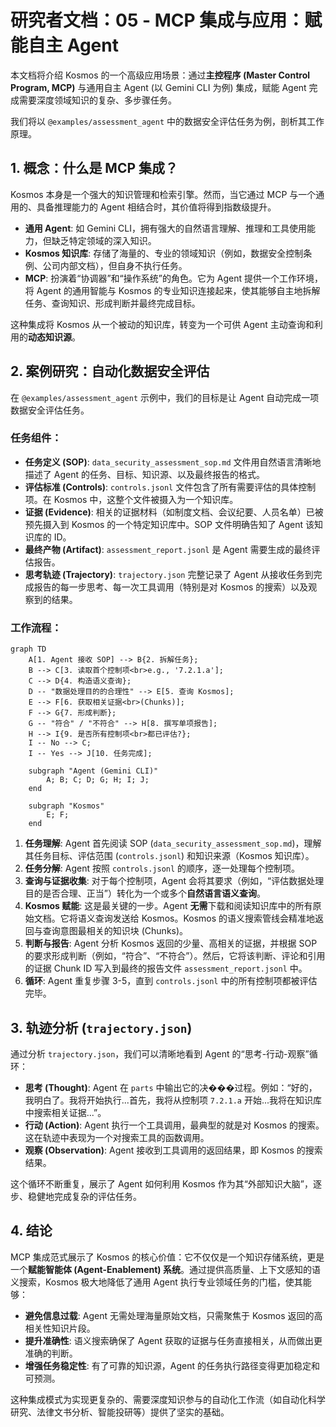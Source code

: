 # 研究者文档：05 - MCP 集成与应用：赋能自主 Agent

本文档将介绍 Kosmos 的一个高级应用场景：通过**主控程序 (Master Control Program, MCP)** 与通用自主 Agent (以 Gemini CLI 为例) 集成，赋能 Agent 完成需要深度领域知识的复杂、多步骤任务。

我们将以 `@examples/assessment_agent` 中的数据安全评估任务为例，剖析其工作原理。

## 1. 概念：什么是 MCP 集成？

Kosmos 本身是一个强大的知识管理和检索引擎。然而，当它通过 MCP 与一个通用的、具备推理能力的 Agent 相结合时，其价值将得到指数级提升。

-   **通用 Agent**: 如 Gemini CLI，拥有强大的自然语言理解、推理和工具使用能力，但缺乏特定领域的深入知识。
-   **Kosmos 知识库**: 存储了海量的、专业的领域知识（例如，数据安全控制条例、公司内部文档），但自身不执行任务。
-   **MCP**: 扮演着“协调器”和“操作系统”的角色。它为 Agent 提供一个工作环境，将 Agent 的通用智能与 Kosmos 的专业知识连接起来，使其能够自主地拆解任务、查询知识、形成判断并最终完成目标。

这种集成将 Kosmos 从一个被动的知识库，转变为一个可供 Agent 主动查询和利用的**动态知识源**。

## 2. 案例研究：自动化数据安全评估

在 `@examples/assessment_agent` 示例中，我们的目标是让 Agent 自动完成一项数据安全评估任务。

### 任务组件：

-   **任务定义 (SOP)**: `data_security_assessment_sop.md` 文件用自然语言清晰地描述了 Agent 的任务、目标、知识源、以及最终报告的格式。
-   **评估标准 (Controls)**: `controls.jsonl` 文件包含了所有需要评估的具体控制项。在 Kosmos 中，这整个文件被摄入为一个知识库。
-   **证据 (Evidence)**: 相关的证据材料（如制度文档、会议纪要、人员名单）已被预先摄入到 Kosmos 的一个特定知识库中。SOP 文件明确告知了 Agent 该知识库的 ID。
-   **最终产物 (Artifact)**: `assessment_report.jsonl` 是 Agent 需要生成的最终评估报告。
-   **思考轨迹 (Trajectory)**: `trajectory.json` 完整记录了 Agent 从接收任务到完成报告的每一步思考、每一次工具调用（特别是对 Kosmos 的搜索）以及观察到的结果。

### 工作流程：

```mermaid
graph TD
    A[1. Agent 接收 SOP] --> B{2. 拆解任务};
    B --> C[3. 读取首个控制项<br>e.g., '7.2.1.a'];
    C --> D{4. 构造语义查询};
    D -- "数据处理目的的合理性" --> E[5. 查询 Kosmos];
    E --> F[6. 获取相关证据<br>(Chunks)];
    F --> G{7. 形成判断};
    G -- "符合" / "不符合" --> H[8. 撰写单项报告];
    H --> I{9. 是否所有控制项<br>都已评估?};
    I -- No --> C;
    I -- Yes --> J[10. 任务完成];

    subgraph "Agent (Gemini CLI)"
        A; B; C; D; G; H; I; J;
    end

    subgraph "Kosmos"
        E; F;
    end
```

1.  **任务理解**: Agent 首先阅读 SOP (`data_security_assessment_sop.md`)，理解其任务目标、评估范围 (`controls.jsonl`) 和知识来源（Kosmos 知识库）。
2.  **任务分解**: Agent 按照 `controls.jsonl` 的顺序，逐一处理每个控制项。
3.  **查询与证据收集**: 对于每个控制项，Agent 会将其要求（例如，“评估数据处理目的是否合理、正当”）转化为一个或多个**自然语言语义查询**。
4.  **Kosmos 赋能**: 这是最关键的一步。Agent **无需**下载和阅读知识库中的所有原始文档。它将语义查询发送给 Kosmos。Kosmos 的语义搜索管线会精准地返回与查询意图最相关的知识块 (Chunks)。
5.  **判断与报告**: Agent 分析 Kosmos 返回的少量、高相关的证据，并根据 SOP 的要求形成判断（例如，“符合”、“不符合”）。然后，它将该判断、评论和引用的证据 Chunk ID 写入到最终的报告文件 `assessment_report.jsonl` 中。
6.  **循环**: Agent 重复步骤 3-5，直到 `controls.jsonl` 中的所有控制项都被评估完毕。

## 3. 轨迹分析 (`trajectory.json`)

通过分析 `trajectory.json`，我们可以清晰地看到 Agent 的“思考-行动-观察”循环：

-   **思考 (Thought)**: Agent 在 `parts` 中输出它的决���过程。例如：“好的，我明白了。我将开始执行...首先，我将从控制项 `7.2.1.a` 开始...我将在知识库中搜索相关证据...”。
-   **行动 (Action)**: Agent 执行一个工具调用，最典型的就是对 Kosmos 的搜索。这在轨迹中表现为一个对搜索工具的函数调用。
-   **观察 (Observation)**: Agent 接收到工具调用的返回结果，即 Kosmos 的搜索结果。

这个循环不断重复，展示了 Agent 如何利用 Kosmos 作为其“外部知识大脑”，逐步、稳健地完成复杂的评估任务。

## 4. 结论

MCP 集成范式展示了 Kosmos 的核心价值：它不仅仅是一个知识存储系统，更是一个**赋能智能体 (Agent-Enablement) 系统**。通过提供高质量、上下文感知的语义搜索，Kosmos 极大地降低了通用 Agent 执行专业领域任务的门槛，使其能够：

-   **避免信息过载**: Agent 无需处理海量原始文档，只需聚焦于 Kosmos 返回的高相关性知识片段。
-   **提升准确性**: 语义搜索确保了 Agent 获取的证据与任务直接相关，从而做出更准确的判断。
-   **增强任务稳定性**: 有了可靠的知识源，Agent 的任务执行路径变得更加稳定和可预测。

这种集成模式为实现更复杂的、需要深度知识参与的自动化工作流（如自动化科学研究、法律文书分析、智能投研等）提供了坚实的基础。
